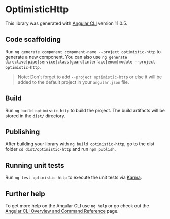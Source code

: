 # OptimisticHttp

This library was generated with [Angular CLI](https://github.com/angular/angular-cli) version 11.0.5.

## Code scaffolding

Run `ng generate component component-name --project optimistic-http` to generate a new component. You can also use `ng generate directive|pipe|service|class|guard|interface|enum|module --project optimistic-http`.
> Note: Don't forget to add `--project optimistic-http` or else it will be added to the default project in your `angular.json` file. 

## Build

Run `ng build optimistic-http` to build the project. The build artifacts will be stored in the `dist/` directory.

## Publishing

After building your library with `ng build optimistic-http`, go to the dist folder `cd dist/optimistic-http` and run `npm publish`.

## Running unit tests

Run `ng test optimistic-http` to execute the unit tests via [Karma](https://karma-runner.github.io).

## Further help

To get more help on the Angular CLI use `ng help` or go check out the [Angular CLI Overview and Command Reference](https://angular.io/cli) page.
